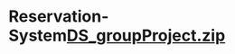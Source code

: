 # Reservation-System[DS_groupProject.zip](https://github.com/Chamathka-Hasaral/Reservation-System/files/6864113/DS_groupProject.zip)
